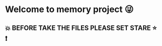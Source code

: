 # Welcome to memory project :stuck_out_tongue_winking_eye:
## :collision: BEFORE TAKE THE FILES PLEASE SET STARE :star: :exclamation: 

